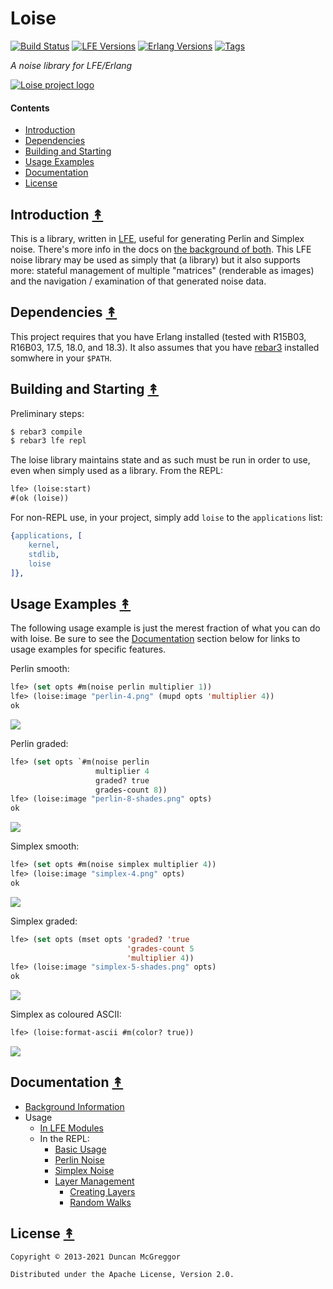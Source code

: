 # Loise

[![Build Status][gh-actions-badge]][gh-actions]
[![LFE Versions][lfe badge]][lfe]
[![Erlang Versions][erlang badge]][versions]
[![Tags][github tags badge]][github tags]

*A noise library for LFE/Erlang*

[![Loise project logo][logo]][logo]


#### Contents

* [Introduction](#introduction-)
* [Dependencies](#dependencies-)
* [Building and Starting](#building-and-starting-)
* [Usage Examples](#usage-examples-)
* [Documentation](#documentation-)
* [License](#license-)


## Introduction [&#x219F;](#contents)

This is a library, written in [LFE](http://lfe.io/), useful for generating
Perlin and Simplex noise. There's more info in the docs on
[the background of both](docs/BACKGROUND.md). This LFE noise library may be
used as simply that (a library) but it also supports more: stateful management
of multiple "matrices" (renderable as images) and the navigation / examination
of that generated noise data.

## Dependencies [&#x219F;](#contents)

This project requires that you have Erlang installed (tested with R15B03, R16B03, 17.5, 18.0, and 18.3). It also assumes that you have [rebar3](https://github.com/erlang/rebar3)
installed somwhere in your ``$PATH``.

## Building and Starting [&#x219F;](#contents)

Preliminary steps:

```bash
$ rebar3 compile
$ rebar3 lfe repl
```

The loise library maintains state and as such must be run in order to use, even
when simply used as a library. From the REPL:

``` cl
lfe> (loise:start)
#(ok (loise))
```

For non-REPL use, in your project, simply add `loise` to the `applications` 
list:

``` erlang
{applications, [
    kernel,
    stdlib,
    loise
]},
```

## Usage Examples [&#x219F;](#contents)

The following usage example is just the merest fraction of what you can do with
loise. Be sure to see the [Documentation](#documentation-) section below for
links to usage examples for specific features.

Perlin smooth:

```cl
lfe> (set opts #m(noise perlin multiplier 1))
lfe> (loise:image "perlin-4.png" (mupd opts 'multiplier 4))
ok
```

<img src="priv/images/perlin-4.png" />

Perlin graded:

```cl
lfe> (set opts `#m(noise perlin
                   multiplier 4
                   graded? true
                   grades-count 8))
lfe> (loise:image "perlin-8-shades.png" opts)
ok
```

<img src="priv/images/perlin-8-shades.png" />

Simplex smooth:

``` cl
lfe> (set opts #m(noise simplex multiplier 4))
lfe> (loise:image "simplex-4.png" opts)
ok
```
<img src="priv/images/simplex-4.png" />

Simplex graded:

```cl
lfe> (set opts (mset opts 'graded? 'true
                          'grades-count 5
                          'multiplier 4))
lfe> (loise:image "simplex-5-shades.png" opts)
ok
```
<img src="priv/images/simplex-5-shades.png" />

Simplex as coloured ASCII:

```cl
lfe> (loise:format-ascii #m(color? true))
```
<img src="priv/images/simplex-ascii.png" />


## Documentation [&#x219F;](#contents)

* [Background Information](docs/BACKGROUND.md)
* Usage
  * [In LFE Modules](docs/USAGE-MODULE.md)
  * In the REPL:
    * [Basic Usage](docs/USAGE-REPL-BASIC.md)
    * [Perlin Noise](docs/USAGE-REPL-PERLIN.md)
    * [Simplex Noise](docs/USAGE-REPL-SIMPLEX.md)
    * [Layer Management](docs/USAGE-LAYERS.md)
      * [Creating Layers](docs/USAGE-LAYERS.md#create-layers)
      * [Random Walks](docs/USAGE-LAYERS.md#brownian-motion--random-walk)

## License [&#x219F;](#contents)

```
Copyright © 2013-2021 Duncan McGreggor

Distributed under the Apache License, Version 2.0.
```

[//]: ---Named-Links---

[org]: https://github.com/lfex
[github]: https://github.com/lfex/loise
[gitlab]: https://gitlab.com/lfex/loise
[gh-actions-badge]: https://github.com/lfex/loise/workflows/ci%2Fcd/badge.svg
[gh-actions]: https://github.com/lfex/loise/actions
[logo]: priv/images/loise.jpg
[lfe]: https://github.com/lfe/lfe
[lfe badge]: https://img.shields.io/badge/lfe-2.0-blue.svg
[erlang badge]: https://img.shields.io/badge/erlang-21%20to%2024-blue.svg
[versions]: https://github.com/lfex/loise/blob/master/.github/workflows/cicd.yml
[github tags]: https://github.com/lfex/loise/tags
[github tags badge]: https://img.shields.io/github/tag/lfex/loise.svg
[github downloads]: https://img.shields.io/github/downloads/lfex/loise/total.svg
[hex badge]: https://img.shields.io/hexpm/v/loise.svg?maxAge=2592000
[hex package]: https://hex.pm/packages/loise
[hex downloads]: https://img.shields.io/hexpm/dt/loise.svg
